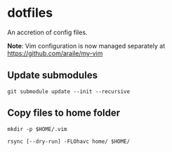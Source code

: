 dotfiles
========

An accretion of config files.

**Note**:
Vim configuration is now managed separately at
https://github.com/araile/my-vim

Update submodules
-----------------

    git submodule update --init --recursive

Copy files to home folder
-------------------------

    mkdir -p $HOME/.vim

    rsync [--dry-run] -FLOhavc home/ $HOME/
